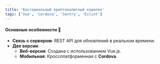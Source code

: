 ```yaml
---
title: 'Кастодиальный криптовалютный кошелек'
tags: ['Vue', 'Cordova', 'Sentry', 'Eslint']
---
```


#### Основные особенности 🔑
- **Связь с сервером**: REST API для обновлений в реальном времени.
- **Две версии**:
  - **Веб-версия**: Создана с использованием Vue.js.
  - **Мобильная**: Кроссплатформенная с **Cordova**.
